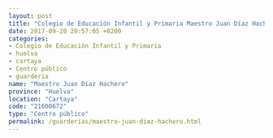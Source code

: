 ```yaml
---
layout: post
title: "Colegio de Educación Infantil y Primaria Maestro Juan Díaz Hachero"
date: 2017-09-20 20:57:05 +0200
categories:
- Colegio de Educación Infantil y Primaria
- huelva
- cartaya
- Centro público
- guarderia
name: "Maestro Juan Díaz Hachero"
province: "Huelva"
location: "Cartaya"
code: "21600672"
type: "Centro público"
permalink: /guarderias/maestro-juan-diaz-hachero.html
---
```

